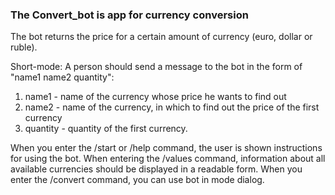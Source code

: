 
### The Convert_bot is app for currency conversion

The bot returns the price for a certain amount of currency (euro, dollar or ruble). 

Short-mode: 
A person should send a message to the bot in the form of "name1 name2 quantity":

1. name1 -  name of the currency whose price he wants to find out
2. name2 -  name of the currency, in which to find out the price of the first currency
3. quantity  - quantity of the first currency.

When you enter the /start or /help command, the user is shown instructions for using the bot.
When entering the /values command, information about all available currencies should be displayed 
in a readable form.
When you enter the /convert command, you can use bot in mode dialog.
